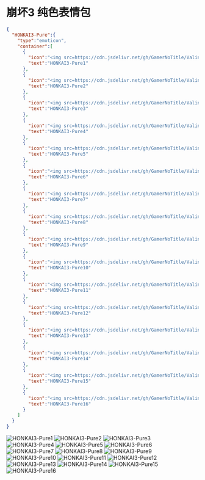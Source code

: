 # 崩坏3 纯色表情包

```json
{
  "HONKAI3-Pure":{
    "type":"emoticon",
    "container":[
      {
        "icon":"<img src=https://cdn.jsdelivr.net/gh/GamerNoTitle/ValineCDN@master/HONKAI3-Pure/1.gif>",
        "text":"HONKAI3-Pure1"
      },
      {
        "icon":"<img src=https://cdn.jsdelivr.net/gh/GamerNoTitle/ValineCDN@master/HONKAI3-Pure/10.gif>",
        "text":"HONKAI3-Pure2"
      },
      {
        "icon":"<img src=https://cdn.jsdelivr.net/gh/GamerNoTitle/ValineCDN@master/HONKAI3-Pure/11.gif>",
        "text":"HONKAI3-Pure3"
      },
      {
        "icon":"<img src=https://cdn.jsdelivr.net/gh/GamerNoTitle/ValineCDN@master/HONKAI3-Pure/12.gif>",
        "text":"HONKAI3-Pure4"
      },
      {
        "icon":"<img src=https://cdn.jsdelivr.net/gh/GamerNoTitle/ValineCDN@master/HONKAI3-Pure/13.gif>",
        "text":"HONKAI3-Pure5"
      },
      {
        "icon":"<img src=https://cdn.jsdelivr.net/gh/GamerNoTitle/ValineCDN@master/HONKAI3-Pure/14.gif>",
        "text":"HONKAI3-Pure6"
      },
      {
        "icon":"<img src=https://cdn.jsdelivr.net/gh/GamerNoTitle/ValineCDN@master/HONKAI3-Pure/15.gif>",
        "text":"HONKAI3-Pure7"
      },
      {
        "icon":"<img src=https://cdn.jsdelivr.net/gh/GamerNoTitle/ValineCDN@master/HONKAI3-Pure/16.gif>",
        "text":"HONKAI3-Pure8"
      },
      {
        "icon":"<img src=https://cdn.jsdelivr.net/gh/GamerNoTitle/ValineCDN@master/HONKAI3-Pure/2.gif>",
        "text":"HONKAI3-Pure9"
      },
      {
        "icon":"<img src=https://cdn.jsdelivr.net/gh/GamerNoTitle/ValineCDN@master/HONKAI3-Pure/3.gif>",
        "text":"HONKAI3-Pure10"
      },
      {
        "icon":"<img src=https://cdn.jsdelivr.net/gh/GamerNoTitle/ValineCDN@master/HONKAI3-Pure/4.gif>",
        "text":"HONKAI3-Pure11"
      },
      {
        "icon":"<img src=https://cdn.jsdelivr.net/gh/GamerNoTitle/ValineCDN@master/HONKAI3-Pure/5.gif>",
        "text":"HONKAI3-Pure12"
      },
      {
        "icon":"<img src=https://cdn.jsdelivr.net/gh/GamerNoTitle/ValineCDN@master/HONKAI3-Pure/6.gif>",
        "text":"HONKAI3-Pure13"
      },
      {
        "icon":"<img src=https://cdn.jsdelivr.net/gh/GamerNoTitle/ValineCDN@master/HONKAI3-Pure/7.gif>",
        "text":"HONKAI3-Pure14"
      },
      {
        "icon":"<img src=https://cdn.jsdelivr.net/gh/GamerNoTitle/ValineCDN@master/HONKAI3-Pure/8.gif>",
        "text":"HONKAI3-Pure15"
      },
      {
        "icon":"<img src=https://cdn.jsdelivr.net/gh/GamerNoTitle/ValineCDN@master/HONKAI3-Pure/9.gif>",
        "text":"HONKAI3-Pure16"
      }
    ]
  }
}
```

![HONKAI3-Pure1](https://valinecdn.bili33.top/HONKAI3-Pure/1.gif)
![HONKAI3-Pure2](https://valinecdn.bili33.top/HONKAI3-Pure/10.gif)
![HONKAI3-Pure3](https://valinecdn.bili33.top/HONKAI3-Pure/11.gif)
![HONKAI3-Pure4](https://valinecdn.bili33.top/HONKAI3-Pure/12.gif)
![HONKAI3-Pure5](https://valinecdn.bili33.top/HONKAI3-Pure/13.gif)
![HONKAI3-Pure6](https://valinecdn.bili33.top/HONKAI3-Pure/14.gif)
![HONKAI3-Pure7](https://valinecdn.bili33.top/HONKAI3-Pure/15.gif)
![HONKAI3-Pure8](https://valinecdn.bili33.top/HONKAI3-Pure/16.gif)
![HONKAI3-Pure9](https://valinecdn.bili33.top/HONKAI3-Pure/2.gif)
![HONKAI3-Pure10](https://valinecdn.bili33.top/HONKAI3-Pure/3.gif)
![HONKAI3-Pure11](https://valinecdn.bili33.top/HONKAI3-Pure/4.gif)
![HONKAI3-Pure12](https://valinecdn.bili33.top/HONKAI3-Pure/5.gif)
![HONKAI3-Pure13](https://valinecdn.bili33.top/HONKAI3-Pure/6.gif)
![HONKAI3-Pure14](https://valinecdn.bili33.top/HONKAI3-Pure/7.gif)
![HONKAI3-Pure15](https://valinecdn.bili33.top/HONKAI3-Pure/8.gif)
![HONKAI3-Pure16](https://valinecdn.bili33.top/HONKAI3-Pure/9.gif)